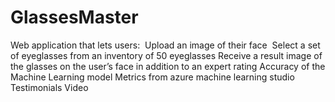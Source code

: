 # GlassesMaster

Web application that lets users: 
Upload an image of their face 
Select a set of eyeglasses from an inventory of 50 eyeglasses
Receive a result image of the glasses on the user’s face in addition to an expert rating
Accuracy of the Machine Learning model
Metrics from azure machine learning studio
Testimonials Video

